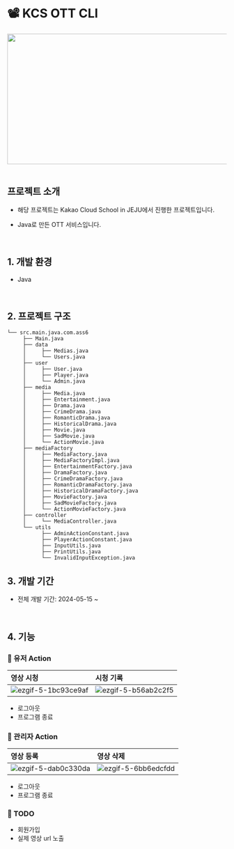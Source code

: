 # 📽️ KCS OTT CLI

<div align="center">
  <img src="https://github.com/erica0321/ott-cli/assets/81230764/a5200261-1a30-4495-80b0-7bf371ae2e2f" style="width: 600px; height: 300px; object-fit: cover; margin: auto; display: block;"/>
</div>
<br/>

## 프로젝트 소개

- 해당 프로젝트는 Kakao Cloud School in JEJU에서 진행한 프로젝트입니다.
- Java로 만든 OTT 서비스입니다.
  
  <br/>

## 1. 개발 환경

- Java

<br/>

## 2. 프로젝트 구조

```
└── src.main.java.com.ass6
     ├── Main.java
     ├── data
     │     ├── Medias.java
     │     └── Users.java
     ├── user
     │     ├── User.java
     │     ├── Player.java
     │     └── Admin.java
     ├── media
     │     ├── Media.java
     │     ├── Entertainment.java
     │     ├── Drama.java
     │     ├── CrimeDrama.java
     │     ├── RomanticDrama.java
     │     ├── HistoricalDrama.java
     │     ├── Movie.java
     │     ├── SadMovie.java
     │     └── ActionMovie.java
     ├── mediaFactory
     │     ├── MediaFactory.java
     │     ├── MediaFactoryImpl.java
     │     ├── EntertainmentFactory.java
     │     ├── DramaFactory.java
     │     ├── CrimeDramaFactory.java
     │     ├── RomanticDramaFactory.java
     │     ├── HistoricalDramaFactory.java
     │     ├── MovieFactory.java
     │     ├── SadMovieFactory.java
     │     └── ActionMovieFactory.java
     ├── controller
     │     └── MediaController.java
     └── utils
           ├── AdminActionConstant.java
           ├── PlayerActionConstant.java
           ├── InputUtils.java
           ├── PrintUtils.java
           └── InvalidInputException.java
```


## 3. 개발 기간

- 전체 개발 기간: 2024-05-15 ~

<br/>

## 4. 기능

### 🚀 유저 Action
| 영상 시청 | 시청 기록 | 
|:---|:---|
|![ezgif-5-1bc93ce9af](https://github.com/erica0321/ott-cli/assets/81230764/f0f2b507-c838-45ac-bd55-8b8a44dca6f5)|![ezgif-5-b56ab2c2f5](https://github.com/erica0321/ott-cli/assets/81230764/2a55e419-9f41-47c4-94c0-da1ef2bc488f)|

- 로그아웃
- 프로그램 종료

### 🚀 관리자 Action
| 영상 등록 | 영상 삭제|
|:---|:---|
|![ezgif-5-dab0c330da](https://github.com/erica0321/ott-cli/assets/81230764/a1364d73-59f5-44b4-bae0-13546d319cd7)|![ezgif-5-6bb6edcfdd](https://github.com/erica0321/ott-cli/assets/81230764/5b70655b-4f82-4deb-89f6-48d291d0fcb5)|

- 로그아웃
- 프로그램 종료

### 📢 TODO
- 회원가입
- 실제 영상 url 노출
